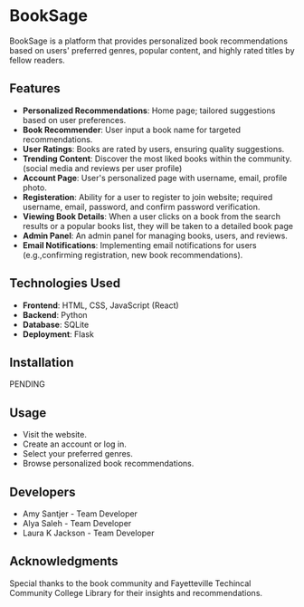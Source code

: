 # BookSage 

BookSage is a platform that provides personalized book recommendations based on users' preferred genres, popular content, and highly rated titles by fellow readers.

## Features

- **Personalized Recommendations**: Home page; tailored suggestions based on user preferences.
- **Book Recommender**: User input a book name for targeted recommendations.
- **User Ratings**: Books are rated by users, ensuring quality suggestions.
- **Trending Content**: Discover the most liked books within the community. (social media and reviews per user profile) 
- **Account Page**: User's personalized page with username, email, profile photo.
- **Registeration**: Ability for a user to register to join website; required username, email, password, and confirm password verification.
- **Viewing Book Details**: When a user clicks on a book from the search results or a popular books list, they will be taken to a detailed book page
- **Admin Panel**: An admin panel for managing books, users, and reviews.
- **Email Notifications**:  Implementing email notifications for users (e.g.,confirming registration, new book recommendations).



## Technologies Used

- **Frontend**: HTML, CSS, JavaScript (React)
- **Backend**: Python
- **Database**: SQLite
- **Deployment**: Flask

## Installation
PENDING

## Usage
- Visit the website.
- Create an account or log in.
- Select your preferred genres.
- Browse personalized book recommendations.


## Developers
- Amy Santjer - Team Developer
- Alya Saleh  - Team Developer
- Laura K Jackson - Team Developer

## Acknowledgments
Special thanks to the book community and Fayetteville Techincal Community College Library for their insights and recommendations.
